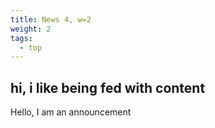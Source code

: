 ```yaml
---
title: News 4, w=2
weight: 2
tags:
  - top
---
```

## hi, i like being fed with content

Hello, I am an announcement